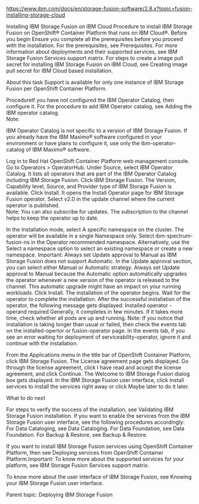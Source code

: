 https://www.ibm.com/docs/en/storage-fusion-software/2.8.x?topic=fusion-installing-storage-cloud



Installing IBM Storage Fusion on  IBM Cloud
Procedure to install IBM Storage Fusion on OpenShift® Container Platform that runs on IBM Cloud®.
Before you begin
Ensure you complete all the prerequisites before you proceed with the installation. For the
prerequisites, see Prerequisites.
For more information about deployments and their supported services, see IBM Storage Fusion Services support matrix.
For steps to create a image pull secret for installing IBM Storage Fusion on IBM Cloud, see Creating image pull secret for IBM Cloud based installation.

About this task
Support is available for only one instance of IBM Storage Fusion per OpenShift Container Platform.

ProcedureIf you have not configured the IBM Operator Catalog, then configure it. For the procedure
to add IBM Operator catalog, see Adding the IBM operator catalog.  
Note:

IBM Operator Catalog is not specific to a version of IBM Storage Fusion. 
If you already have the IBM Maximo® software
configured in your environment or have plans to configure it, use only the
ibm-operator-catalog of IBM Maximo®
software. 



Log in to Red Hat
OpenShift Container Platform web management console.
Go to
Operators > OperatorHub.
Under Source, select IBM Operator Catalog.
 It lists all operators that are part of the IBM Operator Catalog including IBM
Storage Fusion. 
Click IBM Storage Fusion. The
Version, Capability level,
Source, and Provider type of IBM Storage Fusion is available.
Click Install.  It opens the Install
Operator page for IBM Storage Fusion operator. 
Select v2.0 in the update channel where the current operator is
published.  
Note: You can also subscribe for updates. The subscription to the channel helps to keep the operator
up to date. 

In the Installation mode, select A specific namespace
on the cluster. The operator will be available in a single Namespace
only.
Select ibm-spectrum-fusion-ns in the Operator recommended
namespace. Alternatively, use the Select a namespace option to
select an existing namespace or create a new namespace. 
Important: Always set Update approval to
Manual as IBM Storage Fusion does not
support Automatic.
In the Update approval
section, you can select either Manual or Automatic
strategy. Always set Update approval to
Manual because the Automatic option automatically
upgrades the operator whenever a new version of the operator is released to the channel. This
automatic upgrade might have an impact on your running workloads.
Click Install.  The installation of the operator
begins. 
Wait for the operator to complete the installation.  After the
successful installation of the operator, the following message gets displayed:
Installed operator - operand required
Generally, it completes in few minutes.
If it takes more time, check whether all pods are up and running. 
Note: If you notice that
installation is taking longer than usual or failed, then check the events tab on the
installed-opertor or fusion-operator page. In the events tab, if
you see an error waiting for deployment of serviceability-operator, ignore it and
continue with the installation.

From the Applications menu in the title bar of OpenShift Container Platform, click IBM Storage Fusion.  The License
agreement page gets displayed.
Go through the license agreement, click I have read and accept the
license agreement, and click
Continue. The
Welcome to IBM Storage Fusion dialog box gets displayed.
In the IBM Storage Fusion user
interface, click Install services to install the services right away or click
Maybe later to do it later.

What to do next


For steps to verify the success of the installation, see Validating IBM Storage Fusion installation. 
If you want to enable the services from the IBM Storage Fusion user interface, see the following procedures accordingly:
For Data Cataloging, see Data Cataloging.
For Data Foundation, see Data Foundation.
For Backup & Restore, see Backup & Restore.

If you want to install IBM Storage Fusion services
using OpenShift Container Platform, then see Deploying services from OpenShift Container Platform.Important: To know more about the supported
services for your platform, see IBM Storage Fusion Services support matrix.

To know more about the user interface of IBM Storage Fusion, see Knowing your IBM Storage Fusion user interface.






Parent topic: Deploying IBM Storage Fusion






